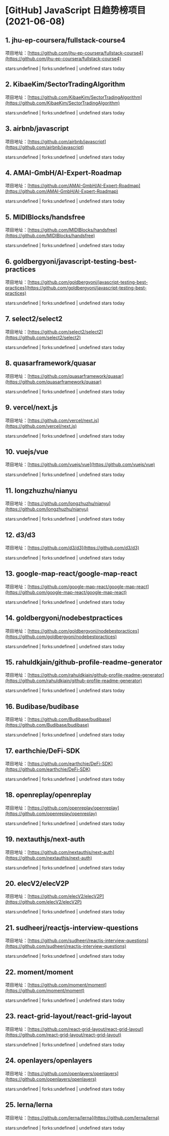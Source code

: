 # [GitHub] JavaScript 日趋势榜项目(2021-06-08)

## 1. jhu-ep-coursera/fullstack-course4 

项目地址：[https://github.com/jhu-ep-coursera/fullstack-course4](https://github.com/jhu-ep-coursera/fullstack-course4)

stars:undefined | forks:undefined | undefined stars today 



## 2. KibaeKim/SectorTradingAlgorithm 

项目地址：[https://github.com/KibaeKim/SectorTradingAlgorithm](https://github.com/KibaeKim/SectorTradingAlgorithm)

stars:undefined | forks:undefined | undefined stars today 



## 3. airbnb/javascript 

项目地址：[https://github.com/airbnb/javascript](https://github.com/airbnb/javascript)

stars:undefined | forks:undefined | undefined stars today 



## 4. AMAI-GmbH/AI-Expert-Roadmap 

项目地址：[https://github.com/AMAI-GmbH/AI-Expert-Roadmap](https://github.com/AMAI-GmbH/AI-Expert-Roadmap)

stars:undefined | forks:undefined | undefined stars today 



## 5. MIDIBlocks/handsfree 

项目地址：[https://github.com/MIDIBlocks/handsfree](https://github.com/MIDIBlocks/handsfree)

stars:undefined | forks:undefined | undefined stars today 



## 6. goldbergyoni/javascript-testing-best-practices 

项目地址：[https://github.com/goldbergyoni/javascript-testing-best-practices](https://github.com/goldbergyoni/javascript-testing-best-practices)

stars:undefined | forks:undefined | undefined stars today 



## 7. select2/select2 

项目地址：[https://github.com/select2/select2](https://github.com/select2/select2)

stars:undefined | forks:undefined | undefined stars today 



## 8. quasarframework/quasar 

项目地址：[https://github.com/quasarframework/quasar](https://github.com/quasarframework/quasar)

stars:undefined | forks:undefined | undefined stars today 



## 9. vercel/next.js 

项目地址：[https://github.com/vercel/next.js](https://github.com/vercel/next.js)

stars:undefined | forks:undefined | undefined stars today 



## 10. vuejs/vue 

项目地址：[https://github.com/vuejs/vue](https://github.com/vuejs/vue)

stars:undefined | forks:undefined | undefined stars today 



## 11. longzhuzhu/nianyu 

项目地址：[https://github.com/longzhuzhu/nianyu](https://github.com/longzhuzhu/nianyu)

stars:undefined | forks:undefined | undefined stars today 



## 12. d3/d3 

项目地址：[https://github.com/d3/d3](https://github.com/d3/d3)

stars:undefined | forks:undefined | undefined stars today 



## 13. google-map-react/google-map-react 

项目地址：[https://github.com/google-map-react/google-map-react](https://github.com/google-map-react/google-map-react)

stars:undefined | forks:undefined | undefined stars today 



## 14. goldbergyoni/nodebestpractices 

项目地址：[https://github.com/goldbergyoni/nodebestpractices](https://github.com/goldbergyoni/nodebestpractices)

stars:undefined | forks:undefined | undefined stars today 



## 15. rahuldkjain/github-profile-readme-generator 

项目地址：[https://github.com/rahuldkjain/github-profile-readme-generator](https://github.com/rahuldkjain/github-profile-readme-generator)

stars:undefined | forks:undefined | undefined stars today 



## 16. Budibase/budibase 

项目地址：[https://github.com/Budibase/budibase](https://github.com/Budibase/budibase)

stars:undefined | forks:undefined | undefined stars today 



## 17. earthchie/DeFi-SDK 

项目地址：[https://github.com/earthchie/DeFi-SDK](https://github.com/earthchie/DeFi-SDK)

stars:undefined | forks:undefined | undefined stars today 



## 18. openreplay/openreplay 

项目地址：[https://github.com/openreplay/openreplay](https://github.com/openreplay/openreplay)

stars:undefined | forks:undefined | undefined stars today 



## 19. nextauthjs/next-auth 

项目地址：[https://github.com/nextauthjs/next-auth](https://github.com/nextauthjs/next-auth)

stars:undefined | forks:undefined | undefined stars today 



## 20. elecV2/elecV2P 

项目地址：[https://github.com/elecV2/elecV2P](https://github.com/elecV2/elecV2P)

stars:undefined | forks:undefined | undefined stars today 



## 21. sudheerj/reactjs-interview-questions 

项目地址：[https://github.com/sudheerj/reactjs-interview-questions](https://github.com/sudheerj/reactjs-interview-questions)

stars:undefined | forks:undefined | undefined stars today 



## 22. moment/moment 

项目地址：[https://github.com/moment/moment](https://github.com/moment/moment)

stars:undefined | forks:undefined | undefined stars today 



## 23. react-grid-layout/react-grid-layout 

项目地址：[https://github.com/react-grid-layout/react-grid-layout](https://github.com/react-grid-layout/react-grid-layout)

stars:undefined | forks:undefined | undefined stars today 



## 24. openlayers/openlayers 

项目地址：[https://github.com/openlayers/openlayers](https://github.com/openlayers/openlayers)

stars:undefined | forks:undefined | undefined stars today 



## 25. lerna/lerna 

项目地址：[https://github.com/lerna/lerna](https://github.com/lerna/lerna)

stars:undefined | forks:undefined | undefined stars today 



